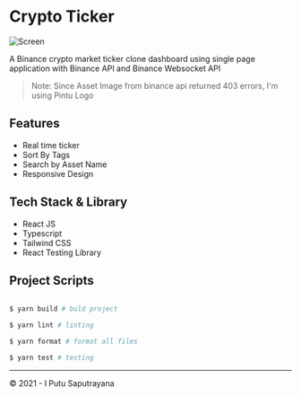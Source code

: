 # Crypto Ticker

![Screen](https://ik.imagekit.io/iyansr/screenshot_Rcau6LpTK.png)

A Binance crypto market ticker clone dashboard using single page application with Binance API and Binance Websocket API

> Note: Since Asset Image from binance api returned 403 errors, I'm using Pintu Logo

## Features 

- Real time ticker
- Sort By Tags
- Search by Asset Name
- Responsive Design

## Tech Stack & Library

- React JS
- Typescript
- Tailwind CSS
- React Testing Library

## Project Scripts


```bash

$ yarn build # buld project

$ yarn lint # linting

$ yarn format # format all files

$ yarn test # testing

```

---
© 2021 - I Putu Saputrayana